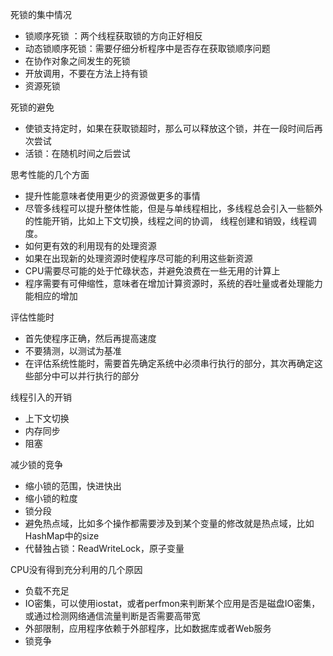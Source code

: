 死锁的集中情况

- 锁顺序死锁 ：两个线程获取锁的方向正好相反
- 动态锁顺序死锁：需要仔细分析程序中是否存在获取锁顺序问题
- 在协作对象之间发生的死锁
- 开放调用，不要在方法上持有锁
- 资源死锁



死锁的避免

- 使锁支持定时，如果在获取锁超时，那么可以释放这个锁，并在一段时间后再次尝试
- 活锁：在随机时间之后尝试



思考性能的几个方面

- 提升性能意味者使用更少的资源做更多的事情
- 尽管多线程可以提升整体性能，但是与单线程相比，多线程总会引入一些额外的性能开销，比如上下文切换，线程之间的协调， 线程创建和销毁，线程调度。
- 如何更有效的利用现有的处理资源
- 如果在出现新的处理资源时使程序尽可能的利用这些新资源
- CPU需要尽可能的处于忙碌状态，并避免浪费在一些无用的计算上
- 程序需要有可伸缩性，意味者在增加计算资源时，系统的吞吐量或者处理能力能相应的增加



评估性能时

- 首先使程序正确，然后再提高速度
- 不要猜测，以测试为基准
- 在评估系统性能时，需要首先确定系统中必须串行执行的部分，其次再确定这些部分中可以并行执行的部分



线程引入的开销

- 上下文切换
- 内存同步
- 阻塞



减少锁的竞争

- 缩小锁的范围，快进快出
- 缩小锁的粒度
- 锁分段
- 避免热点域，比如多个操作都需要涉及到某个变量的修改就是热点域，比如HashMap中的size
- 代替独占锁：ReadWriteLock，原子变量



CPU没有得到充分利用的几个原因

- 负载不充足
- IO密集，可以使用iostat，或者perfmon来判断某个应用是否是磁盘IO密集，或通过检测网络通信流量判断是否需要高带宽
- 外部限制，应用程序依赖于外部程序，比如数据库或者Web服务
- 锁竞争



